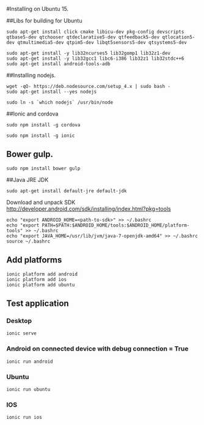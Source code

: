 #Installing on Ubuntu 15.

##Libs for building for Ubuntu

    sudo apt-get install click cmake libicu-dev pkg-config devscripts qtbase5-dev qtchooser qtdeclarative5-dev qtfeedback5-dev qtlocation5-dev qtmultimedia5-dev qtpim5-dev libqt5sensors5-dev qtsystems5-dev

    sudo apt-get install -y lib32ncurses5 lib32gomp1 lib32z1-dev
    sudo apt-get install -y lib32gcc1 libc6-i386 lib32z1 lib32stdc++6
    sudo apt-get install android-tools-adb

##Installing nodejs.

    wget -qO- https://deb.nodesource.com/setup_4.x | sudo bash -
    sudo apt-get install --yes nodejs

    sudo ln -s `which nodejs` /usr/bin/node

##Ionic and cordova

    sudo npm install -g cordova 

    sudo npm install -g ionic

## Bower gulp.

    sudo npm install bower gulp

##Java JRE JDK

    sudo apt-get install default-jre default-jdk

Download and unpack SDK http://developer.android.com/sdk/installing/index.html?pkg=tools

    echo "export ANDROID_HOME=<path-to-sdk>" >> ~/.bashrc
    echo "export PATH=$PATH:$ANDROID_HOME/tools:$ANDROID_HOME/platform-tools" >> ~/.bashrc
    echo "export JAVA_HOME=/usr/lib/jvm/java-7-openjdk-amd64" >> ~/.bashrc
    source ~/.bashrc

## Add platforms

    ionic platform add android
    ionic platform add ios
    ionic platform add ubuntu

## Test application

### Desktop

    ionic serve

### Android on connected device with debug connection = True
    
    ionic run android

### Ubuntu

    ionic run ubuntu

### IOS

    ionic run ios

